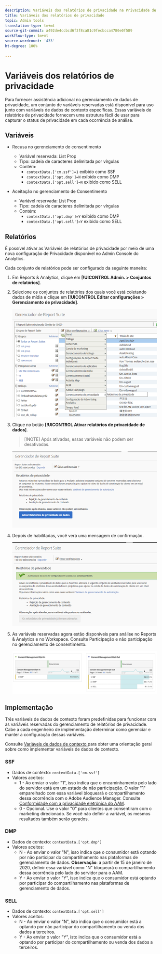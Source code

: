 ```yaml
---
description: Variáveis dos relatórios de privacidade na Privacidade de dados.
title: Variáveis dos relatórios de privacidade
topic: Admin tools
translation-type: tm+mt
source-git-commit: a492de4ccbcd6f3f8ca81c9fecbcca4780e0f589
workflow-type: tm+mt
source-wordcount: '433'
ht-degree: 100%

---
```



# Variáveis dos relatórios de privacidade

Para fornecer assistência adicional no gerenciamento de dados de privacidade, um conjunto de variáveis reservadas está disponível para uso junto com variáveis de dados de contexto específicas.
Essas variáveis de relatórios de privacidade fornecem uma estrutura fácil de usar para capturar o status de privacidade em cada ocorrência de análise.

## Variáveis

* Recusa no gerenciamento de consentimento
   * Variável reservada: List Prop
   * Tipo: cadeia de caracteres delimitada por vírgulas
   * Contém:
      * `contextData.['cm.ssf']=1` exibido como SSF
      * `contextData.['opt.dmp']=N` exibido como DMP
      * `contextData.['opt.sell']=N` exibido como SELL

* Aceitação no gerenciamento de Consentimento
   * Variável reservada: List Prop
   * Tipo: cadeia de caracteres delimitada por vírgulas
   * Contém:
      * `contextData.['opt.dmp']=Y` exibido como DMP
      * `contextData.['opt.sell']=Y` exibido como SELL

## Relatórios

É possível ativar as Variáveis de relatórios de privacidade por meio de uma nova configuração de Privacidade disponível no Admin Console do Analytics.

Cada conjunto de relatórios pode ser configurado da seguinte maneira:
1. Em Reports &amp; Analytics, clique em **[!UICONTROL Admin. > Conjuntos de relatórios]**.
1. Selecione os conjuntos de relatórios dos quais você está coletando dados de mídia e clique em **[!UICONTROL Editar configurações > Gerenciamento de privacidade]**.

   ![](assets/rsm-privacy-select.png)

1. Clique no botão **[!UICONTROL Ativar relatórios de privacidade de dados]**.

   >[!NOTE] Após ativadas, essas variáveis não podem ser desativadas.

   ![](assets/rsm-privacy-enable.png)

1. Depois de habilitadas, você verá uma mensagem de confirmação.

   ![](assets/rsm-privacy-config.png)

1. As variáveis reservadas agora estão disponíveis para análise no Reports &amp; Analytics e no Workspace. Consulte Participação e não participação no gerenciamento de consentimento.

   ![](assets/consent-management.png)

## Implementação

Três variáveis de dados de contexto foram predefinidas para funcionar com as variáveis reservadas do gerenciamento de relatórios de privacidade.  Cabe a cada engenheiro de implementação determinar como gerenciar e manter a configuração dessas variáveis.

Consulte [Variáveis de dados de contexto ](https://docs.adobe.com/help/en/analytics/implementation/javascript-implementation/variables-analytics-reporting/context-data-variables.html)para obter uma orientação geral sobre como implementar variáveis de dados de contexto.

### SSF

* Dados de contexto: `contextData.['cm.ssf']`
* Valores aceitos:
   * 1 - Ao enviar o valor &quot;1&quot;, isso indica que o encaminhamento pelo lado do servidor está em um estado de não participação. O valor &quot;1&quot; emparelhado com essa variável bloqueará o compartilhamento dessa ocorrência com o Adobe Audience Manager. Consulte [Conformidade com a privacidade eletrônica do AAM](https://docs.adobe.com/help/en/analytics/integration/audience-analytics/audience-analytics-workflow/ssf-gdpr.html).
   * 0 - Opcional. Use o valor &quot;0&quot; para clientes que consentiram com o marketing direcionado. Se você não definir a variável, os mesmos resultados também serão gerados.

### DMP

* Dados de contexto: `contextData.['opt.dmp']`
* Valores aceitos:
   * N - Ao enviar o valor &quot;N&quot;, isso indica que o consumidor está optando por não participar do compartilhamento nas plataformas de gerenciamento de dados.  **Observação**: a partir de 15 de janeiro de 2020, definir essa variável como &quot;N&quot; bloqueará o compartilhamento dessa ocorrência pelo lado do servidor para o AAM.
   * Y - Ao enviar o valor &quot;Y&quot;, isso indica que o consumidor está optando por participar do compartilhamento nas plataformas de gerenciamento de dados.

### SELL

* Dados de contexto: `contextData.['opt.sell']`
* Valores aceitos:
   * N - Ao enviar o valor &quot;N&quot;, isto indica que o consumidor está a optando por não participar do compartilhamento ou venda dos dados a terceiros.
   * Y - Ao enviar o valor &quot;Y&quot;, isto indica que o consumidor está a optando por participar do compartilhamento ou venda dos dados a terceiros.
